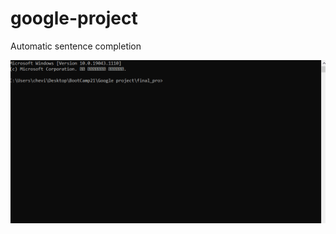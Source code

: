 # google-project
Automatic sentence completion

![demo](https://github.com/YochevedM/google-project/blob/master/demo.gif)
